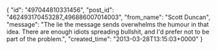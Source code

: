  {
   "id": "497044810331456",
   "post_id": "462493170453287_496886007014003",
   "from_name": "Scott Duncan",
   "message": "The lie the message sends overwhelms the humour in that idea. There are enough idiots spreading bullshit, and I'd prefer not to be part of the problem.",
   "created_time": "2013-03-28T13:15:03+0000"
 }
